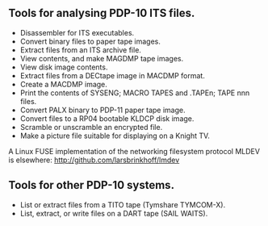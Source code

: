 ## Tools for analysing PDP-10 ITS files.

- Disassembler for ITS executables.
- Convert binary files to paper tape images.
- Extract files from an ITS archive file.
- View contents, and make MAGDMP tape images.
- View disk image contents.
- Extract files from a DECtape image in MACDMP format.
- Create a MACDMP image.
- Print the contents of SYSENG; MACRO TAPES and .TAPEn; TAPE nnn files.
- Convert PALX binary to PDP-11 paper tape image.
- Convert files to a RP04 bootable KLDCP disk image.
- Scramble or unscramble an encrypted file.
- Make a picture file suitable for displaying on a Knight TV.

A Linux FUSE implementation of the networking filesystem protocol MLDEV
is elsewhere: http://github.com/larsbrinkhoff/lmdev

## Tools for other PDP-10 systems.

- List or extract files from a TITO tape (Tymshare TYMCOM-X).
- List, extract, or write files on a DART tape (SAIL WAITS).
